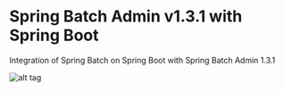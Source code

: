 # Spring Batch Admin v1.3.1 with Spring Boot
Integration of Spring Batch on Spring Boot with Spring Batch Admin 1.3.1

![alt tag](https://pictr.com/images/2016/12/12/94f42b587c3548fc20ca19670da1d956.jpg)
